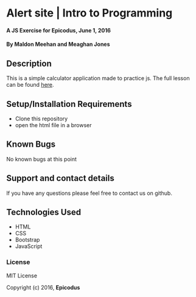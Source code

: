 # Alert site | Intro to Programming

#### A JS Exercise for Epicodus, June 1, 2016

#### By **Maldon Meehan and Meaghan Jones**

## Description
This is a simple calculator application made to practice js.
The full lesson can be found
<a href="https://www.learnhowtoprogram.com/intro-to-programming/javascript-and-jquery-c950c9ce-679c-4678-ab1f-11881b766e22/calculator-user-interface">here</a>.


## Setup/Installation Requirements

* Clone this repository
* open the html file in a browser

## Known Bugs

No known bugs at this point

## Support and contact details

If you have any questions please feel free to contact us on github.

## Technologies Used

* HTML
* CSS
* Bootstrap
* JavaScript

### License

MIT License

Copyright (c) 2016, **Epicodus**

